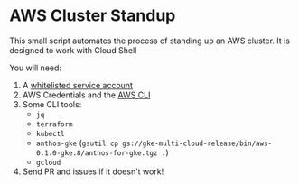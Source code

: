 # AWS Cluster Standup

This small script automates the process of standing up an AWS cluster. It is designed to work with Cloud Shell

You will need:

1. A [whitelisted service account](https://docs.google.com/forms/d/e/1FAIpQLSfEUuzy_RHaArKi1nE9gWUJlqanWLFzpTJDlsiTi0fnUmewrw/viewform)
2. AWS Credentials and the [AWS CLI](https://aws.amazon.com/cli/)
3. Some CLI tools:
    * `jq`
    * `terraform`
    * `kubectl`
    * `anthos-gke` (`gsutil cp gs://gke-multi-cloud-release/bin/aws-0.1.0-gke.8/anthos-for-gke.tgz .`)
    * `gcloud`
4. Send PR and issues if it doesn't work!
